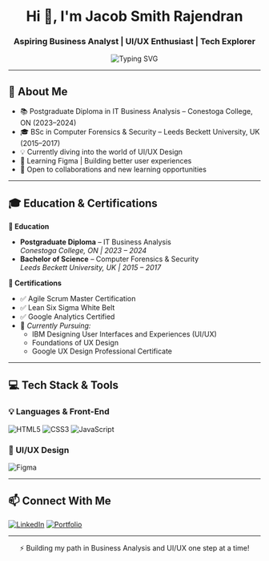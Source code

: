 <h1 align="center">Hi 👋, I'm Jacob Smith Rajendran </h1>
<h3 align="center">Aspiring Business Analyst | UI/UX Enthusiast | Tech Explorer</h3>

<p align="center">
  <img src="https://readme-typing-svg.demolab.com?font=Fira+Code&size=22&pause=1000&color=F7971E&center=true&vCenter=true&multiline=true&width=600&height=70&lines=IT+Business+Analysis+Student;UI%2FUX+Learner+%7C+Figma+Explorer;Always+Learning+%7C+Always+Curious" alt="Typing SVG" />
</p>

---

## 🧠 About Me
- 📚 Postgraduate Diploma in IT Business Analysis – Conestoga College, ON (2023–2024)  
- 🎓 BSc in Computer Forensics & Security – Leeds Beckett University, UK (2015–2017)  
- 💡 Currently diving into the world of UI/UX Design  
- 🌱 Learning Figma | Building better user experiences  
- 🤝 Open to collaborations and new learning opportunities  

---

## 🎓 Education & Certifications

**📘 Education**  
- **Postgraduate Diploma** – IT Business Analysis  
  *Conestoga College, ON | 2023 – 2024*  
- **Bachelor of Science** – Computer Forensics & Security  
  *Leeds Beckett University, UK | 2015 – 2017*

**📜 Certifications**  
- ✅ Agile Scrum Master Certification  
- ✅ Lean Six Sigma White Belt  
- ✅ Google Analytics Certified  
- 🔄 *Currently Pursuing:*  
  - IBM Designing User Interfaces and Experiences (UI/UX)  
  - Foundations of UX Design  
  - Google UX Design Professional Certificate  

---

## 💻 Tech Stack & Tools

### 💡 Languages & Front-End  
![HTML5](https://img.shields.io/badge/HTML5-E34F26?style=flat&logo=html5&logoColor=white)
![CSS3](https://img.shields.io/badge/CSS3-1572B6?style=flat&logo=css3&logoColor=white)
![JavaScript](https://img.shields.io/badge/JavaScript-F7DF1E?style=flat&logo=javascript&logoColor=black)





### 🎨 UI/UX Design  
![Figma](https://img.shields.io/badge/Figma-F24E1E?style=flat&logo=figma&logoColor=white)

---

## 📫 Connect With Me

[![LinkedIn](https://img.shields.io/badge/LinkedIn-%230077B5.svg?style=flat&logo=linkedin&logoColor=white)]([https://linkedin.com/in/yourprofile](https://www.linkedin.com/in/jacob-smith-rajendran-678316244/))  
[![Portfolio](https://img.shields.io/badge/Portfolio-000000?style=flat&logo=about.me&logoColor=white)](https://your-portfolio-link.com)

---

<p align="center">
  ⚡ Building my path in Business Analysis and UI/UX one step at a time!
</p>

